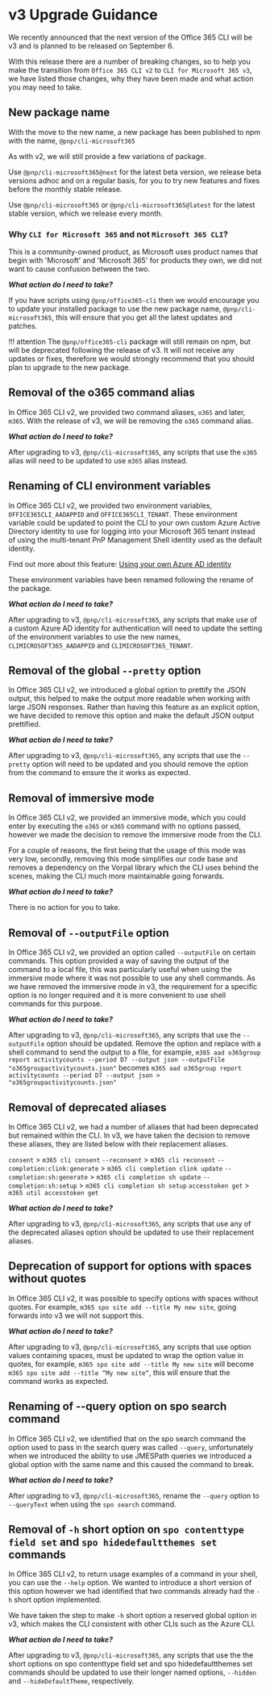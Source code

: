 # v3 Upgrade Guidance

We recently announced that the next version of the Office 365 CLI will be v3 and is planned to be released on September 6.

With this release there are a number of breaking changes, so to help you make the transition from `Office 365 CLI v2` to `CLI for Microsoft 365 v3`, we have listed those changes, why they have been made and what action you may need to take.

## New package name

With the move to the new name, a new package has been published to npm with the name, `@pnp/cli-microsoft365`

As with v2, we will still provide a few variations of package.

Use `@pnp/cli-microsoft365@next` for the latest beta version, we release beta versions adhoc and on a regular basis, for you to try new features and fixes before the monthly stable release.

Use `@pnp/cli-microsoft365` or `@pnp/cli-microsoft365@latest` for the latest stable version, which we release every month.

### Why `CLI for Microsoft 365` and not `Microsoft 365 CLI`?

This is a community-owned product, as Microsoft uses product names that begin with 'Microsoft' and 'Microsoft 365' for products they own, we did not want to cause confusion between the two.

***What action do I need to take?***

If you have scripts using `@pnp/office365-cli` then we would encourage you to update your installed package to use the new package name, `@pnp/cli-microsoft365`, this will ensure that you get all the latest updates and patches.

!!! attention
    The `@pnp/office365-cli` package will still remain on npm, but will be deprecated following the release of v3. It will not receive any updates or fixes, therefore we would strongly recommend that you should plan to upgrade to the new package.

## Removal of the o365 command alias

In Office 365 CLI v2, we provided two command aliases, `o365` and later, `m365`. With the release of v3, we will be removing the `o365` command alias.

***What action do I need to take?***

After upgrading to v3, `@pnp/cli-microsoft365`, any scripts that use the `o365` alias will need to be updated to use `m365` alias instead.

## Renaming of CLI environment variables

In Office 365 CLI v2, we provided two environment variables, `OFFICE365CLI_AADAPPID` and `OFFICE365CLI_TENANT`. These environment variable could be updated to point the CLI to your own custom Azure Active Directory identity to use for logging into your Microsoft 365 tenant instead of using the multi-tenant PnP Management Shell identity used as the default identity. 

Find out more about this feature: [Using your own Azure AD identity](user-guide/using-own-identity.md)

These environment variables have been renamed following the rename of the package.

***What action do I need to take?***

After upgrading to v3, `@pnp/cli-microsoft365`, any scripts that make use of a custom Azure AD identity for authentication will need to update the setting of the environment variables to use the new names, `CLIMICROSOFT365_AADAPPID` and `CLIMICROSOFT365_TENANT`.

## Removal of the global `--pretty` option

In Office 365 CLI v2, we introduced a global option to prettify the JSON output, this helped to make the output more readable when working with large JSON responses. Rather than having this feature as an explicit option, we have decided to remove this option and make the default JSON output prettified.

***What action do I need to take?***

After upgrading to v3, `@pnp/cli-microsoft365`, any scripts that use the `--pretty` option will need to be updated and you should remove the option from the command to ensure the it works as expected.

## Removal of immersive mode

In Office 365 CLI v2, we provided an immersive mode, which you could enter by executing the `o365` or `m365` command with no options passed, however we made the decision to remove the immersive mode from the CLI. 

For a couple of reasons, the first being that the usage of this mode was very low, secondly, removing this mode simplifies our code base and removes a dependency on the Vorpal library which the CLI uses behind the scenes, making the CLI much more maintainable going forwards.

***What action do I need to take?***

There is no action for you to take.

## Removal of `--outputFile` option

In Office 365 CLI v2, we provided an option called `--outputFile` on certain commands. This option provided a way of saving the output of the command to a local file, this was particularly useful when using the immersive mode where it was not possible to use any shell commands. As we have removed the immersive mode in v3, the requirement for a specific option is no longer required and it is more convenient to use shell commands for this purpose.

***What action do I need to take?***

After upgrading to v3, `@pnp/cli-microsoft365`, any scripts that use the `--outputFile` option should be updated. Remove the option and replace with a shell command to send the output to a file, for example, `m365 aad o365group report activitycounts --period D7 --output json --outputFile "o365groupactivitycounts.json"` becomes `m365 aad o365group report activitycounts --period D7 --output json > "o365groupactivitycounts.json"`

## Removal of deprecated aliases

In Office 365 CLI v2, we had a number of aliases that had been deprecated but remained within the CLI. In v3, we have taken the decision to remove these aliases, they are listed below with their replacement aliases.

`consent` > `m365 cli consent`
`--reconsent` > `m365 cli reconsent`
`--completion:clink:generate` > `m365 cli completion clink update`
`--completion:sh:generate` > `m365 cli completion sh update`
`--completion:sh:setup` > `m365 cli completion sh setup`
`accesstoken get` > `m365 util accesstoken get`

***What action do I need to take?***

After upgrading to v3, `@pnp/cli-microsoft365`, any scripts that use any of the deprecated aliases option should be updated to use their replacement aliases.

## Deprecation of support for options with spaces without quotes

In Office 365 CLI v2, it was possible to specify options with spaces without quotes. For example, 
`m365 spo site add --title My new site`, going forwards into v3 we will not support this.

***What action do I need to take?***

After upgrading to v3, `@pnp/cli-microsoft365`, any scripts that use option values containing spaces, must be  updated to wrap the option value in quotes, for example, `m365 spo site add --title My new site` will become `m365 spo site add --title “My new site“`, this will ensure that the command works as expected.

## Renaming of --query option on spo search command

In Office 365 CLI v2, we identified that on the spo search command the option used to pass in the search query was called `--query`, unfortunately when we introduced the ability to use JMESPath queries we introduced a global option with the same name and this caused the command to break.

***What action do I need to take?***

After upgrading to v3, `@pnp/cli-microsoft365`, rename the `--query` option to `--queryText` when using the `spo search` command.

## Removal of `-h` short option on `spo contenttype field set` and `spo hidedefaultthemes set` commands

In Office 365 CLI v2, to return usage examples of a command in your shell, you can use the `--help` option. We wanted to introduce a short version of this option however we had identified that two commands already had the `-h` short option implemented.

We have taken the step to make `-h` short option a reserved global option in v3, which makes the CLI consistent with other CLIs such as the Azure CLI.

***What action do I need to take?***

After upgrading to v3, `@pnp/cli-microsoft365`, any scripts that use the the short options on spo contenttype field set and spo hidedefaultthemes set commands should be updated to use their longer named options, `--hidden` and `--hideDefaultTheme`, respectively. 